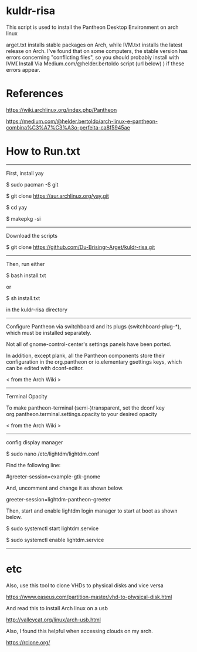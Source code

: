 # kuldr-risa
This script is used to install the Pantheon Desktop Environment on arch linux

arget.txt installs stable packages on Arch, while IVM.txt installs the latest release on Arch.
I've found that on some computers, the stable version has errors concerning "conflicting files",
so you should probably install with IVM( Install Via Medium.com/@helder.bertoldo script (url below) ) if these errors appear. 

# References

https://wiki.archlinux.org/index.php/Pantheon

https://medium.com/@helder.bertoldo/arch-linux-e-pantheon-combina%C3%A7%C3%A3o-perfeita-ca8f5945ae

# How to Run.txt
------------------------------------------------------------------------------------------------------------------------------------

First, install yay

$ sudo pacman -S git

$ git clone https://aur.archlinux.org/yay.git

$ cd yay

$ makepkg -si

-------------------------------------------------------------------------------------------------------------------------------------

Download the scripts

$ git clone https://github.com/Du-Brisingr-Arget/kuldr-risa.git

-------------------------------------------------------------------------------------------------------------------------------------

Then, run either

$ bash install.txt

or

$ sh install.txt

in the kuldr-risa directory

--------------------------------------------------------------------------------------------------------------------------------------

Configure Pantheon via switchboard and its plugs (switchboard-plug-*), which must be installed separately. 

Not all of gnome-control-center's settings panels have been ported. 

In addition, except plank, all the Pantheon components store their configuration in the org.pantheon or io.elementary gsettings keys, which can be edited with dconf-editor.

< from the Arch Wiki >

----------------------------------------------------------------------------------------------------------------------------------------

Terminal Opacity

To make pantheon-terminal (semi-)transparent, set the dconf key org.pantheon.terminal.settings.opacity to your desired opacity

< from the Arch Wiki >

----------------------------------------------------------------------------------------------------------------------------------------

config display manager

$ sudo nano /etc/lightdm/lightdm.conf

Find the following line:

#greeter-session=example-gtk-gnome

And, uncomment and change it as shown below.

greeter-session=lightdm-pantheon-greeter

Then, start and enable lightdm login manager to start at boot as shown below.

$ sudo systemctl start lightdm.service

$ sudo systemctl enable lightdm.service

----------------------------------------------------------------------------------------------------------------------------------------

# etc
Also, use this tool to clone VHDs to physical disks and vice versa

https://www.easeus.com/partition-master/vhd-to-physical-disk.html


And read this to install Arch linux on a usb

http://valleycat.org/linux/arch-usb.html

Also, I found this helpful when accessing clouds on my arch.

https://rclone.org/
